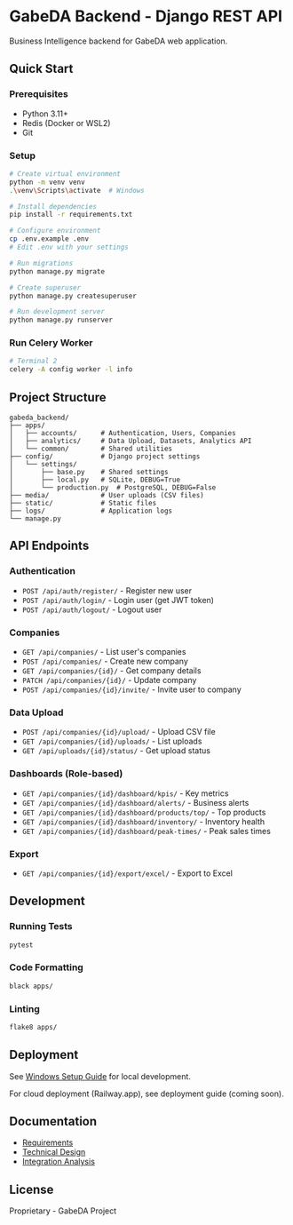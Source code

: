 # GabeDA Backend - Django REST API

Business Intelligence backend for GabeDA web application.

## Quick Start

### Prerequisites
- Python 3.11+
- Redis (Docker or WSL2)
- Git

### Setup

```bash
# Create virtual environment
python -m venv venv
.\venv\Scripts\activate  # Windows

# Install dependencies
pip install -r requirements.txt

# Configure environment
cp .env.example .env
# Edit .env with your settings

# Run migrations
python manage.py migrate

# Create superuser
python manage.py createsuperuser

# Run development server
python manage.py runserver
```

### Run Celery Worker

```bash
# Terminal 2
celery -A config worker -l info
```

## Project Structure

```
gabeda_backend/
├── apps/
│   ├── accounts/      # Authentication, Users, Companies
│   ├── analytics/     # Data Upload, Datasets, Analytics API
│   └── common/        # Shared utilities
├── config/            # Django project settings
│   └── settings/
│       ├── base.py    # Shared settings
│       ├── local.py   # SQLite, DEBUG=True
│       └── production.py  # PostgreSQL, DEBUG=False
├── media/             # User uploads (CSV files)
├── static/            # Static files
├── logs/              # Application logs
└── manage.py
```

## API Endpoints

### Authentication
- `POST /api/auth/register/` - Register new user
- `POST /api/auth/login/` - Login user (get JWT token)
- `POST /api/auth/logout/` - Logout user

### Companies
- `GET /api/companies/` - List user's companies
- `POST /api/companies/` - Create new company
- `GET /api/companies/{id}/` - Get company details
- `PATCH /api/companies/{id}/` - Update company
- `POST /api/companies/{id}/invite/` - Invite user to company

### Data Upload
- `POST /api/companies/{id}/upload/` - Upload CSV file
- `GET /api/companies/{id}/uploads/` - List uploads
- `GET /api/uploads/{id}/status/` - Get upload status

### Dashboards (Role-based)
- `GET /api/companies/{id}/dashboard/kpis/` - Key metrics
- `GET /api/companies/{id}/dashboard/alerts/` - Business alerts
- `GET /api/companies/{id}/dashboard/products/top/` - Top products
- `GET /api/companies/{id}/dashboard/inventory/` - Inventory health
- `GET /api/companies/{id}/dashboard/peak-times/` - Peak sales times

### Export
- `GET /api/companies/{id}/export/excel/` - Export to Excel

## Development

### Running Tests
```bash
pytest
```

### Code Formatting
```bash
black apps/
```

### Linting
```bash
flake8 apps/
```

## Deployment

See [Windows Setup Guide](https://github.com/yourorg/khujta_ai_business/blob/main/ai/architect/windows_setup_guide.md) for local development.

For cloud deployment (Railway.app), see deployment guide (coming soon).

## Documentation

- [Requirements](https://github.com/yourorg/khujta_ai_business/blob/main/ai/executive/requirements_backend_mvp.md)
- [Technical Design](https://github.com/yourorg/khujta_ai_business/blob/main/ai/architect/backend_technical_design.md)
- [Integration Analysis](https://github.com/yourorg/khujta_ai_business/blob/main/ai/architect/integration_analysis.md)

## License

Proprietary - GabeDA Project
